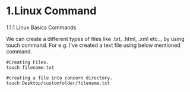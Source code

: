 # 1.Linux Command

1.1.1 Linux Basics Commands

We can create a different types of files like .txt, .html, .xml etc..,  by using touch command. For e.g. I've created a text file using below mentioned command.

```text
#Creating Files. 
touch filename.txt

#creating a file into concern directory.
touch Desktop/customfolder/filename.txt
```


